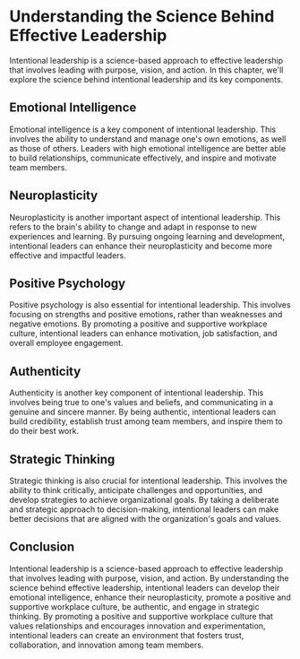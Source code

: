 Understanding the Science Behind Effective Leadership
=================================================================================================

Intentional leadership is a science-based approach to effective leadership that involves leading with purpose, vision, and action. In this chapter, we'll explore the science behind intentional leadership and its key components.

Emotional Intelligence
----------------------

Emotional intelligence is a key component of intentional leadership. This involves the ability to understand and manage one's own emotions, as well as those of others. Leaders with high emotional intelligence are better able to build relationships, communicate effectively, and inspire and motivate team members.

Neuroplasticity
---------------

Neuroplasticity is another important aspect of intentional leadership. This refers to the brain's ability to change and adapt in response to new experiences and learning. By pursuing ongoing learning and development, intentional leaders can enhance their neuroplasticity and become more effective and impactful leaders.

Positive Psychology
-------------------

Positive psychology is also essential for intentional leadership. This involves focusing on strengths and positive emotions, rather than weaknesses and negative emotions. By promoting a positive and supportive workplace culture, intentional leaders can enhance motivation, job satisfaction, and overall employee engagement.

Authenticity
------------

Authenticity is another key component of intentional leadership. This involves being true to one's values and beliefs, and communicating in a genuine and sincere manner. By being authentic, intentional leaders can build credibility, establish trust among team members, and inspire them to do their best work.

Strategic Thinking
------------------

Strategic thinking is also crucial for intentional leadership. This involves the ability to think critically, anticipate challenges and opportunities, and develop strategies to achieve organizational goals. By taking a deliberate and strategic approach to decision-making, intentional leaders can make better decisions that are aligned with the organization's goals and values.

Conclusion
----------

Intentional leadership is a science-based approach to effective leadership that involves leading with purpose, vision, and action. By understanding the science behind effective leadership, intentional leaders can develop their emotional intelligence, enhance their neuroplasticity, promote a positive and supportive workplace culture, be authentic, and engage in strategic thinking. By promoting a positive and supportive workplace culture that values relationships and encourages innovation and experimentation, intentional leaders can create an environment that fosters trust, collaboration, and innovation among team members.

